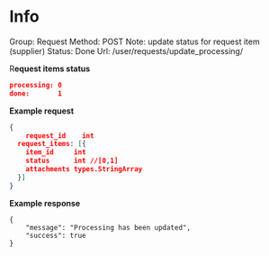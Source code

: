 # Info

Group: Request
Method: POST
Note: update status for request item (supplier)
Status: Done
Url: /user/requests/update_processing/

R**equest items status**

```json
processing: 0
done:       1
```

**Example request**

```json
{      
	request_id    int
  request_items: [{
    item_id     int
    status      int //[0,1]
    attachments types.StringArray
  }]                               
}
```

**Example response**

```tsx
{
    "message": "Processing has been updated",
    "success": true
}
```